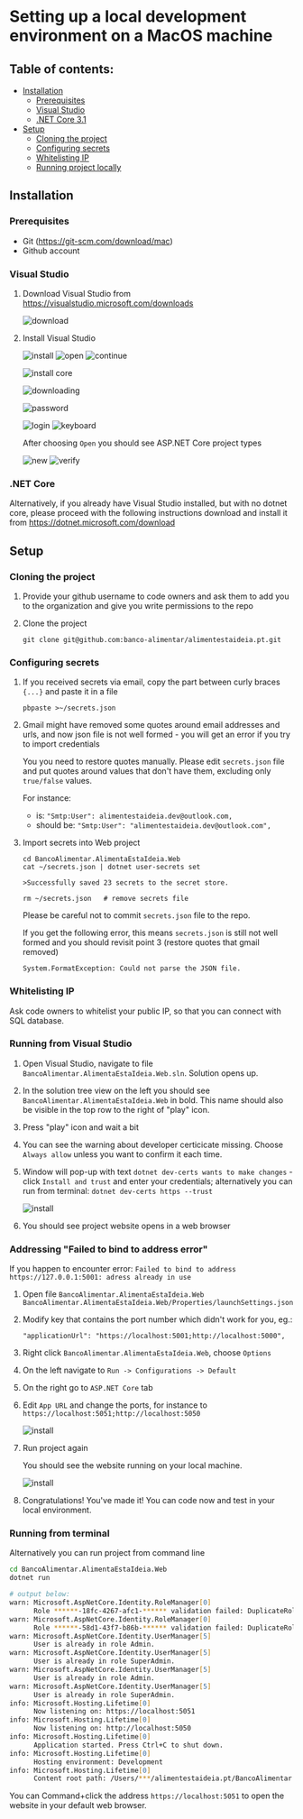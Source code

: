 # Setting up a local development environment on a MacOS machine

## Table of contents:
- [Installation](#installation)
    - [Prerequisites](#prerequisites)
    - [Visual Studio](#visual-studio)
    - [.NET Core 3.1](#.net-core)
- [Setup](#setup)
    - [Cloning the project](#cloning-the-project)
    - [Configuring secrets](#configuring-secrets)
    - [Whitelisting IP](#whitelisting-ip)
    - [Running project locally](#running-project-locally)

## Installation

### Prerequisites

- Git (<https://git-scm.com/download/mac>)
- Github account

### Visual Studio
1. Download Visual Studio from <https://visualstudio.microsoft.com/downloads>

    ![download](images/mac-001-download.png)

2. Install Visual Studio

    ![install](images/mac-002-install-screen.png)
    ![open](images/mac-003-open-warning.png)
    ![continue](images/mac-004-thank-you-continue.png)

    ![install core](images/mac-005-install-dotnet-core.png)

    ![downloading](images/mac-006-downloading.png)

    ![password](images/mac-007-password-provide.png)

    ![login](images/mac-008-connect-account.png)
    ![keyboard](images/mac-009-choose-keyboard-layout.png)

      After choosing `Open` you should see ASP.NET Core project types

    ![new](images/mac-010-new-project-screen.png)
    ![verify](images/mac-011-new-dotnet-core-present.png)

### .NET Core

Alternatively, if you already have Visual Studio installed, but with no dotnet core, please proceed with the following instructions download and install it from <https://dotnet.microsoft.com/download>

## Setup
### Cloning the project

1. Provide your github username to code owners and ask them to add you to the organization and give you write permissions to the repo

2. Clone the project

    ```
    git clone git@github.com:banco-alimentar/alimentestaideia.pt.git
    ```

### Configuring secrets

1. If you received secrets via email, copy the part between curly braces `{...}` and paste it in a file

    ```
    pbpaste >~/secrets.json
    ```


3. Gmail might have removed some quotes around email addresses and urls, and now json file is not well formed - you will get an error if you try to import credentials

    You you need to restore quotes manually. Please edit `secrets.json` file and put quotes around values that don't have them, excluding only `true/false` values.

    For instance:

    - is: `"Smtp:User": alimentestaideia.dev@outlook.com,`
    - should be: `"Smtp:User": "alimentestaideia.dev@outlook.com",`

3. Import secrets into Web project

    ```
    cd BancoAlimentar.AlimentaEstaIdeia.Web
    cat ~/secrets.json | dotnet user-secrets set

    >Successfully saved 23 secrets to the secret store.

    rm ~/secrets.json   # remove secrets file
    ```

    Please be careful not to commit `secrets.json` file to the repo.

    If you get the following error, this means `secrets.json` is still not well formed and you should revisit point 3 (restore quotes that gmail removed)

    ```
    System.FormatException: Could not parse the JSON file.
    ```

### Whitelisting IP

Ask code owners to whitelist your public IP, so that you can connect with SQL database.

### Running from Visual Studio

1. Open Visual Studio, navigate to file `BancoAlimentar.AlimentaEstaIdeia.Web.sln`. Solution opens up.
2. In the solution tree view on the left you should see `BancoAlimentar.AlimentaEstaIdeia.Web` in bold. This name should also be visible in the top row to the right of "play" icon.
3. Press "play" icon and wait a bit
4. You can see the warning about developer certicicate missing. Choose `Always allow` unless you want to confirm it each time.
5. Window will pop-up with text `dotnet dev-certs wants to make changes` - click `Install and trust` and enter your credentials; alternatively you can run from terminal: `dotnet dev-certs https --trust`

      ![install](images/mac-012-install-trust-https-certs.png)

6. You should see project website opens in a web browser

### Addressing "Failed to bind to address error"

If you happen to encounter error: `Failed to bind to address https://127.0.0.1:5001: adress already in use`

1. Open file `BancoAlimentar.AlimentaEstaIdeia.Web BancoAlimentar.AlimentaEstaIdeia.Web/Properties/launchSettings.json`
2. Modify key that contains the port number which didn't work for you, eg.:
    ```
    "applicationUrl": "https://localhost:5001;http://localhost:5000",
    ```

1. Right click `BancoAlimentar.AlimentaEstaIdeia.Web`, choose `Options`
2. On the left navigate to `Run -> Configurations -> Default`
3. On the right go to `ASP.NET Core` tab
4. Edit `App URL` and change the ports, for instance to `https://localhost:5051;http://localhost:5050`

      ![install](images/mac-013-configure-ports.png)

5. Run project again

      You should see the website running on your local machine.

      ![install](images/mac-014-success.png)

6. Congratulations! You've made it! You can code now and test in your local environment.

### Running from terminal

Alternatively you can run project from command line

```zsh
cd BancoAlimentar.AlimentaEstaIdeia.Web
dotnet run

# output below:
warn: Microsoft.AspNetCore.Identity.RoleManager[0]
      Role ******-18fc-4267-afc1-****** validation failed: DuplicateRoleName.
warn: Microsoft.AspNetCore.Identity.RoleManager[0]
      Role ******-58d1-43f7-b86b-****** validation failed: DuplicateRoleName.
warn: Microsoft.AspNetCore.Identity.UserManager[5]
      User is already in role Admin.
warn: Microsoft.AspNetCore.Identity.UserManager[5]
      User is already in role SuperAdmin.
warn: Microsoft.AspNetCore.Identity.UserManager[5]
      User is already in role Admin.
warn: Microsoft.AspNetCore.Identity.UserManager[5]
      User is already in role SuperAdmin.
info: Microsoft.Hosting.Lifetime[0]
      Now listening on: https://localhost:5051
info: Microsoft.Hosting.Lifetime[0]
      Now listening on: http://localhost:5050
info: Microsoft.Hosting.Lifetime[0]
      Application started. Press Ctrl+C to shut down.
info: Microsoft.Hosting.Lifetime[0]
      Hosting environment: Development
info: Microsoft.Hosting.Lifetime[0]
      Content root path: /Users/***/alimentestaideia.pt/BancoAlimentar.AlimentaEstaIdeia.Web
```

You can Command+click the address `https://localhost:5051` to open the website in your default web browser.